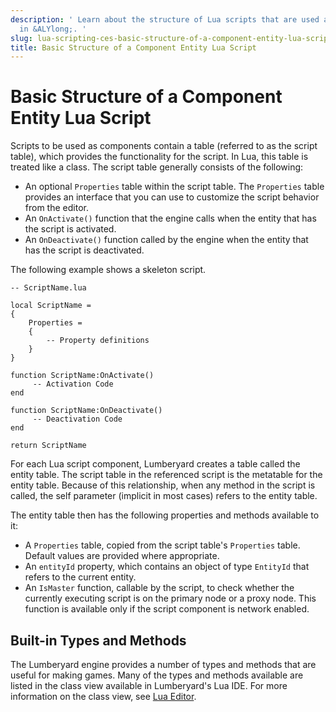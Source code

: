 ```yaml
---
description: ' Learn about the structure of Lua scripts that are used as components
  in &ALYlong;. '
slug: lua-scripting-ces-basic-structure-of-a-component-entity-lua-script
title: Basic Structure of a Component Entity Lua Script
---
```

# Basic Structure of a Component Entity Lua Script<a name="lua-scripting-ces-basic-structure-of-a-component-entity-lua-script"></a>

Scripts to be used as components contain a table \(referred to as the script table\), which provides the functionality for the script\. In Lua, this table is treated like a class\. The script table generally consists of the following:
+ An optional `Properties` table within the script table\. The `Properties` table provides an interface that you can use to customize the script behavior from the editor\.
+ An `OnActivate()` function that the engine calls when the entity that has the script is activated\.
+ An `OnDeactivate()` function called by the engine when the entity that has the script is deactivated\.

The following example shows a skeleton script\.

```
-- ScriptName.lua 

local ScriptName = 
{
    Properties =
    {
        -- Property definitions
    }
}

function ScriptName:OnActivate()
     -- Activation Code
end

function ScriptName:OnDeactivate()
     -- Deactivation Code
end

return ScriptName
```

For each Lua script component, Lumberyard creates a table called the entity table\. The script table in the referenced script is the metatable for the entity table\. Because of this relationship, when any method in the script is called, the self parameter \(implicit in most cases\) refers to the entity table\.

The entity table then has the following properties and methods available to it:
+ A `Properties` table, copied from the script table's `Properties` table\. Default values are provided where appropriate\.
+ An `entityId` property, which contains an object of type `EntityId` that refers to the current entity\.
+ An `IsMaster` function, callable by the script, to check whether the currently executing script is on the primary node or a proxy node\. This function is available only if the script component is network enabled\.

## Built\-in Types and Methods<a name="lua-scripting-ces-built-in-types-and-methods"></a>

The Lumberyard engine provides a number of types and methods that are useful for making games\. Many of the types and methods available are listed in the class view available in Lumberyard's Lua IDE\. For more information on the class view, see [Lua Editor](lua-editor-debugger.md)\.